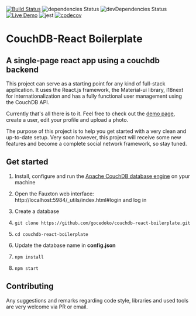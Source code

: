 [![Build Status](https://travis-ci.com/gocedoko/couchdb-react-boilerplate.svg?branch=master)](https://travis-ci.com/gocedoko/couchdb-react-boilerplate)
![dependencies Status](https://david-dm.org/gocedoko/couchdb-react-boilerplate.svg)
![devDependencies Status](https://david-dm.org/gocedoko/couchdb-react-boilerplate/dev-status.svg)
[![Live Demo](https://img.shields.io/badge/live-demo-blue.svg)](https://gocedoko.github.io/couchdb-react-boilerplate)
![jest](https://aleen42.github.io/badges/src/jest_1.svg)
[![codecov](https://codecov.io/gh/gocedoko/couchdb-react-boilerplate/branch/master/graph/badge.svg)](https://codecov.io/gh/gocedoko/couchdb-react-boilerplate)

# CouchDB-React Boilerplate

## A single-page react app using a couchdb backend

This project can serve as a starting point for any kind of full-stack application. It uses the React.js framework, the Material-ui library, i18next for internationalization and has a fully functional user management using the CouchDB API.

Currently that's all there is to it. Feel free to check out the [demo page](https://gocedoko.github.io/couchdb-react-boilerplate/), create a user, edit your profile and upload a photo. 

The purpose of this project is to help you get started with a very clean and up-to-date setup. Very soon however, this project will receive some new features and become a complete social network framework, so stay tuned.


## Get started

1. Install, configure and run the [Apache CouchDB database engine](http://couchdb.apache.org/) on ypur machine

2. Open the Fauxton web interface: http://localhost:5984/_utils/index.html#login and log in

3. Create a database

4. `git clone https://github.com/gocedoko/couchdb-react-boilerplate.git`

5. `cd couchdb-react-boilerplate`

6. Update the database name in **config.json**

7. `npm install`

8. `npm start`


## Contributing

Any suggestions and remarks regarding code style, libraries and used tools are very welcome via PR or email.
